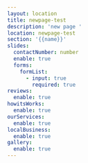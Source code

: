 ```yaml
---
layout: location
title: newpage-test
description: 'new page '
location: newpage-test
section: '{{name}}'
slides:
  contactNumber: number
  enable: true
  forms:
    formList:
      - input: true
        required: true
reviews:
  enable: true
howitsWorks:
  enable: true
ourServices:
  enable: true
localBusiness:
  enable: true
gallery:
  enable: true
---
```



